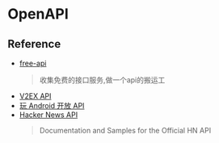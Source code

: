 # OpenAPI

## Reference

- [free-api](https://github.com/fangzesheng/free-api)
    > 收集免费的接口服务,做一个api的搬运工
- [V2EX API](https://www.v2ex.com/help/api)
- [玩 Android 开放 API](https://www.wanandroid.com/blog/show/2)
- [Hacker News API](https://github.com/HackerNews/API)
    > Documentation and Samples for the Official HN API